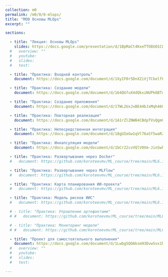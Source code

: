 ```yaml
---
collection: m0
permalink: /m0/0/0-mlops/
title: "MO0 Основы MLOps"
excerpt: ""

sections:

  - title: "Лекция: Основы MLOps" 
    slides: https://docs.google.com/presentation/d/1BpMaCt4KxeTTO8UO1CL-IoQ3-FbFtMBh8KMI_yp_xDg/edit?usp=sharing
  #   overview: ""
  #   youtube:
  #   slides: 
  #   test:

  - title: "Практика: Входной контроль" 
    document: https://docs.google.com/document/d/1XyIF0r5DnXZiVjTCkelfFACdy_TsN9aj5YbY5DRASn4/edit?usp=sharing

  - title: "Практика: Создание модели" 
    document: https://docs.google.com/document/d/164QGfuX4dQkxiNUPk6BTu2fy0etByRNMUUshVoY9eAI/edit?usp=sharing

  - title: "Практика: Создание приложения" 
    document: https://docs.google.com/document/d/1TWL2UxJxBE44bJxMqh460jN5CYsE70SObI6UrqUgGu8/edit?usp=sharing

  - title: "Практика: Повторная реализация" 
    document: https://docs.google.com/document/d/1A1rZlZNWB4CBdpTVsQgmGAg5l7gHb0Rmd_qMPy8Upzk/edit?usp=sharing

  - title: "Практика: Непосредственная интеграция" 
    document: https://docs.google.com/document/d/18gUIeGw1qVl76aSf5waR23kXyZ_00UNHiUzB56Pblv4/edit?usp=sharing

  - title: "Практика: Инкапсуляция модели" 
    document: https://docs.google.com/document/d/1bCr22cvVQlV0Xm-JinSwh3fxbCjwf9b5Hfy2b6EMOzQ/edit?usp=sharing

  - title: "Практика: Развертывание через Docker" 
  #   document: https://github.com/koroteevmv/ML_course/tree/main/ML6.1_clustering

  - title: "Практика: Развертывание через MLFlow" 
  #   document: https://github.com/koroteevmv/ML_course/tree/main/ML6.1_clustering

  - title: "Практика: Карта планирования ИИ-проекта" 
  #   document: https://github.com/koroteevmv/ML_course/tree/main/ML6.1_clustering

  - title: "Практика: Модель рисков ИИС" 
  #   document: https://github.com/koroteevmv/ML_course/tree/main/ML6.1_clustering

  # - title: "Практика: Управление артефактами" 
  # #   document: https://github.com/koroteevmv/ML_course/tree/main/ML6.1_clustering

  # - title: "Практика: Мониторинг модели" 
  # #   document: https://github.com/koroteevmv/ML_course/tree/main/ML6.1_clustering

  - title: "Проект для самостоятельного выполнения" 
    document: https://docs.google.com/document/d/1Lwbg5QOAksm93DvwSvx1htb5mt70XUi7fI1c4_3Ch_I/edit?usp=sharing
  #   overview: ""
  #   youtube:
  #   slides:
  #   test:

---
```

